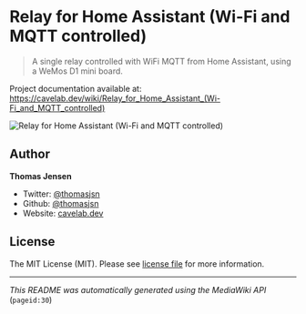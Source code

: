 # Relay for Home Assistant (Wi-Fi and MQTT controlled)

> A single relay controlled with WiFi MQTT from Home Assistant, using a WeMos D1 mini board.

Project documentation available at: https://cavelab.dev/wiki/Relay_for_Home_Assistant_(Wi-Fi_and_MQTT_controlled)

![Relay for Home Assistant (Wi-Fi and MQTT controlled)](https://cavelab.dev/images/thumb/5/5f/Soldering-wires-to-relay-qerlz4.jpeg/600px-Soldering-wires-to-relay-qerlz4.jpeg)

## Author
**Thomas Jensen**
* Twitter: [@thomasjsn](https://twitter.com/thomasjsn)
* Github: [@thomasjsn](https://github.com/thomasjsn)
* Website: [cavelab.dev](https://cavelab.dev/wiki/User:Thomas)

## License
The MIT License (MIT). Please see [license file](LICENSE.txt) for more information.

---
_This README was automatically generated using the MediaWiki API_ (`pageid:30`)
